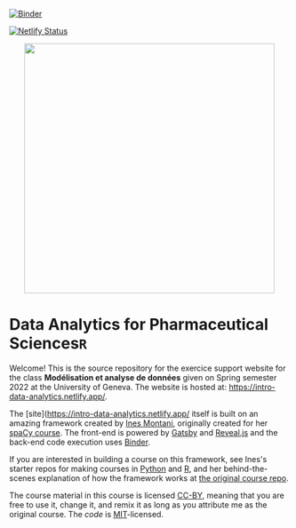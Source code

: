 [![Binder](https://mybinder.org/badge_logo.svg)](https://mybinder.org/v2/gh/SMAC-Group/course_data_analytics/binder)

[![Netlify Status](https://api.netlify.com/api/v1/badges/f47e6e2c-5355-449f-bba3-c4185249df33/deploy-status)](https://app.netlify.com/sites/intro-data-analytics/deploys)

<p align="center">
<img src="static/logo.png" align="center" width="450px"/>
</p>

<p align="center">
<h1>Data Analytics for Pharmaceutical Sciences<code>R</code> </h1>
</p>

Welcome! This is the source repository for the exercice support website for the class **Modélisation et analyse de données** given on Spring semester 2022 at the University of Geneva. The website is hosted at: <https://intro-data-analytics.netlify.app/>.

The [site](https://intro-data-analytics.netlify.app/  itself is built on an amazing framework created by <a href='https://ines.io/'>Ines Montani</a>, originally created for her [spaCy course](https://course.spacy.io).  The front-end is powered by
[Gatsby](http://gatsbyjs.org/) and [Reveal.js](https://revealjs.com) and the
back-end code execution uses [Binder](https://mybinder.org). </p>

If you are interested in building a course on this framework, see Ines's starter repos for making courses in [Python](https://github.com/ines/course-starter-python) and [R](https://github.com/ines/course-starter-r), and her behind-the-scenes explanation of how the framework works at [the original course repo](https://github.com/ines/spacy-course#-faq).

The course material in this course is licensed [CC-BY](https://creativecommons.org/licenses/by/4.0/), meaning that you are free to use it, change it, and remix it as long as you attribute me as the original course.  The _code_ is [MIT](https://opensource.org/licenses/MIT)-licensed.
